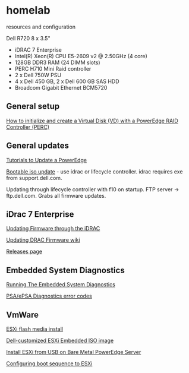# homelab
resources and configuration

Dell R720 8 x 3.5"
- iDRAC 7 Enterprise
- Intel(R) Xeon(R) CPU E5-2609 v2 @ 2.50GHz (4 core)
- 128GB DDR3 RAM (24 DIMM slots)
- PERC H710 Mini Raid controller
- 2 x Dell 750W PSU
- 4 x Dell 450 GB, 2 x Dell 600 GB SAS HDD
- Broadcom Gigabit Ethernet BCM5720

## General setup
[How to initialize and create a Virtual Disk (VD) with a PowerEdge RAID Controller (PERC)](https://www.dell.com/support/article/us/en/04/sln132532/how-to-initialize-and-create-a-virtual-disk--vd--with-a-poweredge-raid-controller--perc-?lang=en)

## General updates
[Tutorials to Update a PowerEdge](https://www.dell.com/support/article/us/en/04/sln300662/how-to-dell-server---tutorials-to-update-a-poweredge?lang=en)

[Bootable iso update](https://dell.app.box.com/v/BootableR720) - use idrac or lifecycle controller. idrac requires exe from support.dell.com.

Updating through lifecycle controller with f10 on startup. FTP server -> ftp.dell.com. Grabs all firmware updates.

## iDrac 7 Enterprise
[Updating Firmware through the iDRAC](https://www.dell.com/support/article/us/en/04/sln292363/poweredge-server--updating-firmware-through-the-idrac?lang=en)

[Updating DRAC Firmware wiki](http://en.community.dell.com/techcenter/systems-management/w/wiki/3206.updating-drac-firmware)

[Releases page](http://en.community.dell.com/techcenter/systems-management/w/wiki/12334.idrac8-home#releases)

## Embedded System Diagnostics
[Running The Embedded System Diagnostics](http://www.dell.com/support/manuals/us/en/19/poweredge-r720/720720xdom-v3/running-the-embedded-system-diagnostics?guid=guid-e44e5046-b06a-4e5e-870c-68cc3e129ddd&lang=en-us)

[PSA/ePSA Diagnostics error codes](http://www.dell.com/support/manuals/us/en/19/poweredge-vrtx/servers_tsg/psaepsa-diagnostics-error-codes?guid=guid-9afeed67-a47c-4afd-83d8-04301ebf3523&lang=en-us)

## VmWare
[ESXi flash media install](http://www.dell.com/support/manuals/us/en/19/vmware-esxi-6.x/esxiiigpub-v1/installing-esxi-on-flash-media?guid=guid-744e0c3c-3659-42ba-b495-43facc9984d4&lang=en-us)

[Dell-customized ESXi Embedded ISO image](http://www.dell.com/support/article/us/en/04/sln288152/how-to-download-the-dell-customized-esxi-embedded-iso-image?lang=en)

[Install ESXi from USB on Bare Metal PowerEdge Server](https://thebackroomtech.com/2017/09/26/install-esxi-usb-bare-metal-poweredge-server/)

[Configuring boot sequence to ESXi](http://www.dell.com/support/manuals/us/en/04/vmware-esxi-6.x/esxiiigpub-v1/configuring-boot-sequence-to-esxi?guid=guid-a768043c-c2db-4a93-b57b-41739240a3f6&lang=en-us)